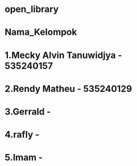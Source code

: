 # open_library

# Nama_Kelompok

# 1.Mecky Alvin Tanuwidjya - 535240157

# 2.Rendy Matheu - 535240129

# 3.Gerrald -

# 4.rafly -
 
# 5.Imam -
